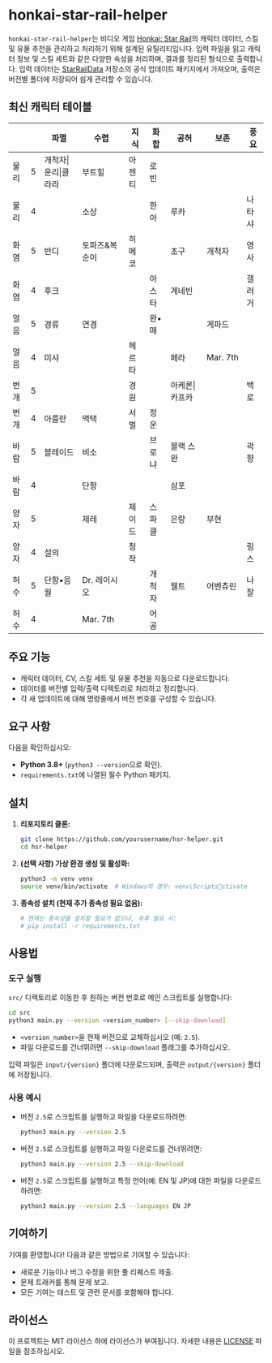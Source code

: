 # honkai-star-rail-helper

`honkai-star-rail-helper`는 비디오 게임 [Honkai: Star Rail](https://en.wikipedia.org/wiki/Honkai:_Star_Rail)의 캐릭터 데이터, 스킬 및 유물 추천을 관리하고 처리하기 위해 설계된 유틸리티입니다. 입력 파일을 읽고 캐릭터 정보 및 스킬 세트와 같은 다양한 속성을 처리하며, 결과를 정리된 형식으로 출력합니다. 입력 데이터는 [StarRailData](https://github.com/Dimbreath/StarRailData/tree/master) 저장소의 공식 업데이트 패키지에서 가져오며, 출력은 버전별 폴더에 저장되어 쉽게 관리할 수 있습니다.

## 최신 캐릭터 테이블
<!-- CHARACTER_TABLE_START -->
|    |   | 파멸         | 수렵       | 지식  | 화합  | 공허      | 보존       | 풍요  |
| -- | - | ---------- | -------- | --- | --- | ------- | -------- | --- |
| 물리 | 5 | 개척자\|운리\|클라라 | 부트힐      | 아젠티 | 로빈  |         |          |     |
| 물리 | 4 |            | 소상       |     | 한아  | 루카      |          | 나타샤 |
| 화염 | 5 | 반디         | 토파즈&복순이  | 히메코 |     | 초구      | 개척자      | 영사  |
| 화염 | 4 | 후크         |          |     | 아스타 | 계네빈     |          | 갤러거 |
| 얼음 | 5 | 경류         | 연경       |     | 완•매 |         | 게파드      |     |
| 얼음 | 4 | 미샤         |          | 헤르타 |     | 페라      | Mar. 7th |     |
| 번개 | 5 |            |          | 경원  |     | 아케론\|카프카 |          | 백로  |
| 번개 | 4 | 아를란        | 맥택       | 서벌  | 정운  |         |          |     |
| 바람 | 5 | 블레이드       | 비소       |     | 브로냐 | 블랙 스완   |          | 곽향  |
| 바람 | 4 |            | 단항       |     |     | 삼포      |          |     |
| 양자 | 5 |            | 제레       | 제이드 | 스파클 | 은랑      | 부현       |     |
| 양자 | 4 | 설의         |          | 청작  |     |         |          | 링스  |
| 허수 | 5 | 단항•음월      | Dr. 레이시오 |     | 개척자 | 웰트      | 어벤츄린     | 나찰  |
| 허수 | 4 |            | Mar. 7th |     | 어공  |         |          |     |
<!-- CHARACTER_TABLE_END -->

## 주요 기능
- 캐릭터 데이터, CV, 스킬 세트 및 유물 추천을 자동으로 다운로드합니다.
- 데이터를 버전별 입력/출력 디렉토리로 처리하고 정리합니다.
- 각 새 업데이트에 대해 명령줄에서 버전 번호를 구성할 수 있습니다.

## 요구 사항

다음을 확인하십시오:
- **Python 3.8+** (`python3 --version`으로 확인).
- `requirements.txt`에 나열된 필수 Python 패키지.

## 설치

1. **리포지토리 클론:**
   ```bash
   git clone https://github.com/yourusername/hsr-helper.git
   cd hsr-helper
   ```

2. **(선택 사항) 가상 환경 생성 및 활성화:**
   ```bash
   python3 -m venv venv
   source venv/bin/activate  # Windows의 경우: venv\Scriptsctivate
   ```

3. **종속성 설치 (현재 추가 종속성 필요 없음):**
   ```bash
   # 현재는 종속성을 설치할 필요가 없으나, 추후 필요 시:
   # pip install -r requirements.txt
   ```

## 사용법

### 도구 실행
   `src/` 디렉토리로 이동한 후 원하는 버전 번호로 메인 스크립트를 실행합니다:
   ```bash
   cd src
   python3 main.py --version <version_number> [--skip-download]
   ```

   - `<version_number>`을 현재 버전으로 교체하십시오 (예: `2.5`).
   - 파일 다운로드를 건너뛰려면 `--skip-download` 플래그를 추가하십시오.

   입력 파일은 `input/{version}` 폴더에 다운로드되며, 출력은 `output/{version}` 폴더에 저장됩니다.

### 사용 예시

- 버전 `2.5`로 스크립트를 실행하고 파일을 다운로드하려면:
  ```bash
  python3 main.py --version 2.5
  ```

- 버전 `2.5`로 스크립트를 실행하고 파일 다운로드를 건너뛰려면:
  ```bash
  python3 main.py --version 2.5 --skip-download
  ```

- 버전 `2.5`로 스크립트를 실행하고 특정 언어(예: EN 및 JP)에 대한 파일을 다운로드하려면:
  ```bash
  python3 main.py --version 2.5 --languages EN JP
  ```

## 기여하기

기여를 환영합니다! 다음과 같은 방법으로 기여할 수 있습니다:
- 새로운 기능이나 버그 수정을 위한 풀 리퀘스트 제출.
- 문제 트래커를 통해 문제 보고.
- 모든 기여는 테스트 및 관련 문서를 포함해야 합니다.

## 라이선스

이 프로젝트는 MIT 라이선스 하에 라이선스가 부여됩니다. 자세한 내용은 [LICENSE](LICENSE) 파일을 참조하십시오.
